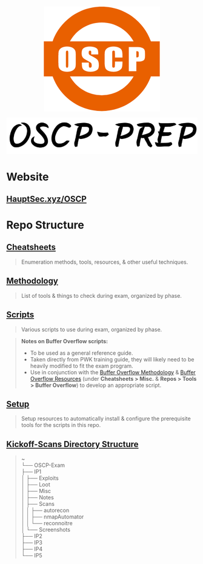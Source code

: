 <p align=center><img src=Assets/Img/OSCP-logo.png></p>
<p align=center><img src=Assets/Img/Logo.png></p>

# Website

## [HauptSec.xyz/OSCP](https://hauptsec.xyz)

# Repo Structure

## [Cheatsheets](Cheatsheets/README.md)

> Enumeration methods, tools, resources, & other useful techniques.

## [Methodology](Methodology/README.md)

> List of tools & things to check during exam, organized by phase.

## [Scripts](Scripts/README.md)

> Various scripts to use during exam, organized by phase.

> **Notes on Buffer Overflow scripts:**
>
> - To be used as a general reference guide.
> - Taken directly from PWK training guide, they will likely need to be heavily modified to fit the exam program.
> - Use in conjunction with the [Buffer Overflow Methodology](Methodology/4-Buffer-Overflow.md) & [Buffer Overflow Resources](Cheatsheets/Resources/README.md#misc) (under **Cheatsheets > Misc.** & **Repos > Tools > Buffer Overflow**) to develop an appropriate script.

## [Setup](Setup/README.md)

> Setup resources to automatically install & configure the prerequisite tools for the scripts in this repo.

## [Kickoff-Scans Directory Structure](Scripts/1-Recon/kickoffscans.sh)

> ~  
> └── OSCP-Exam  
>     ├── IP1  
>     │   ├── Exploits  
>     │   ├── Loot  
>     │   ├── Misc  
>     │   ├── Notes  
>     │   ├── Scans  
>     │   │   ├── autorecon  
>     │   │   ├── nmapAutomator  
>     │   │   └── reconnoitre  
>     │   └── Screenshots  
>     ├── IP2  
>     ├── IP3  
>     ├── IP4  
>     └── IP5
